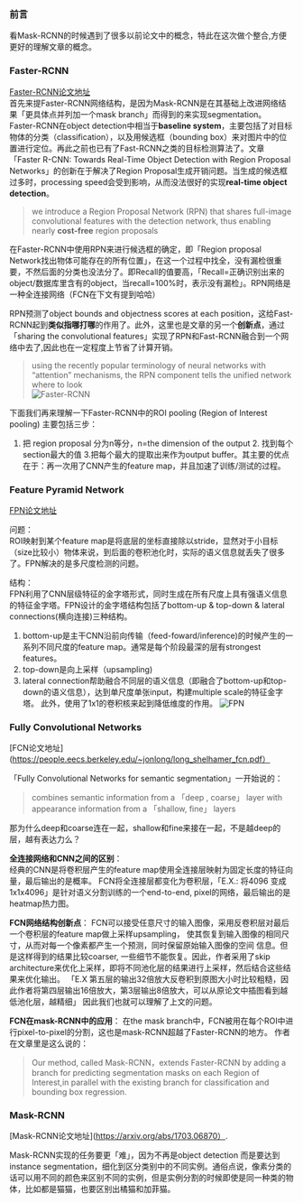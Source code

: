 ### 前言
看Mask-RCNN的时候遇到了很多以前论文中的概念，特此在这次做个整合,方便更好的理解文章的概念。

### Faster-RCNN
[Faster-RCNN论文地址](https://arxiv.org/abs/1506.01497)  
首先来提Faster-RCNN网络结构，是因为Mask-RCNN是在其基础上改进网络结果「更具体点并列加一个mask branch」而得到的来实现segmentation。
Faster-RCNN在object detection中相当于**baseline system**，主要包括了对目标物体的分类（classification），以及用候选框（bounding box）来对图片中的位置进行定位。再此之前也已有了Fast-RCNN之类的目标检测算法了。文章「Faster R-CNN: Towards Real-Time Object Detection with Region Proposal Networks」的创新在于解决了Region Proposal生成开销问题。当生成的候选框过多时，processing speed会受到影响，从而没法很好的实现**real-time object detection**。
> we introduce a Region Proposal Network (RPN) that shares full-image convolutional features with the detection network, thus enabling nearly **cost-free** region proposals

在Faster-RCNN中使用RPN来进行候选框的确定，即「Region proposal Network找出物体可能存在的所有位置」，在这一个过程中找全，没有漏检很重要，不然后面的分类也没法分了。即Recall的值要高，「Recall=正确识别出来的object/数据库里含有的object，当recall=100%时，表示没有漏检」。RPN网络是一种全连接网络（FCN在下文有提到哈哈）

RPN预测了object bounds and objectness scores at each position，这给Fast-RCNN起到**类似指哪打哪**的作用了。此外，这里也是文章的另一个**创新点**，通过「sharing the convolutional features」实现了RPN和Fast-RCNN融合到一个网络中去了,因此也在一定程度上节省了计算开销。
> using the recently popular terminology of neural networks with “attention” mechanisms, the RPN component tells the unified network where to look  
![Faster-RCNN](https://lilianweng.github.io/lil-log/assets/images/faster-RCNN.png)  

下面我们再来理解一下Faster-RCNN中的ROI pooling (Region of Interest pooling)
主要包括三步：
1. 把 region proposal 分为n等分，n=the dimension of the output  2. 找到每个section最大的值  3.把每个最大的提取出来作为output buffer。其主要的优点在于：再一次用了CNN产生的feature map，并且加速了训练/测试的过程。

### Feature Pyramid Network
[FPN论文地址](https://arxiv.org/abs/1612.03144)

问题：  
ROI映射到某个feature map是将底层的坐标直接除以stride，显然对于小目标（size比较小）物体来说，到后面的卷积池化时，实际的语义信息就丢失了很多了。FPN解决的是多尺度检测的问题。 

结构：  
FPN利用了CNN层级特征的金字塔形式，同时生成在所有尺度上具有强语义信息的特征金字塔。FPN设计的金字塔结构包括了bottom-up & top-down & lateral connections(横向连接)三种结构。  
1. bottom-up是主干CNN沿前向传输（feed-foward/inference)的时候产生的一系列不同尺度的feature map。通常是每个阶段最深的层有strongest features。  
2. top-down是向上采样（upsampling)  
3. lateral connection帮助融合不同层的语义信息（即融合了bottom-up和top-down的语义信息），达到单尺度单张input，构建multiple scale的特征金字塔。
 此外，使用了1x1的卷积核来起到降低维度的作用。
 ![FPN](https://www.pytorchtutorial.com/wp-content/uploads/2018/08/1174793-20170612173455400-159085110.png)

### Fully Convolutional Networks
[FCN论文地址](https://people.eecs.berkeley.edu/~jonlong/long_shelhamer_fcn.pdf）   

「Fully Convolutional Networks for semantic segmentation」一开始说的：
> combines semantic information from a 「deep , coarse」 layer with appearance information from a 「shallow, fine」 layers  

那为什么deep和coarse连在一起，shallow和fine来接在一起，不是越deep的层，越有表达力么？  

**全连接网络和CNN之间的区别**：  
经典的CNN是将卷积层产生的feature map使用全连接层映射为固定长度的特征向量，最后输出的是概率。
FCN将全连接层都变化为卷积层，「E.X.: 将4096 变成1x1x4096」是针对语义分割训练的一个end-to-end, pixel的网络，最后输出的是heatmap热力图。  

**FCN网络结构创新点**：
FCN可以接受任意尺寸的输入图像，采用反卷积层对最后一个卷积层的feature map做上采样upsampling，
使其恢复到输入图像的相同尺寸，从而对每一个像素都产生一个预测，同时保留原始输入图像的空间
信息。但是这样得到的结果比较coarser, 一些细节不能恢复。因此，作者采用了skip architecture来优化上采样，即将不同池化层的结果进行上采样，然后结合这些结果来优化输出。
「E.X 第五层的输出32倍放大反卷积到原图大小时比较粗糙，因此作者将第四层输出16倍放大，第3层输出8倍放大，可以从原论文中插图看到越低池化层，越精细」
因此我们也就可以理解了上文的问题。

**FCN在mask-RCNN中的应用**：
在the mask branch中，FCN被用在每个ROI中进行pixel-to-pixel的分割，这也是mask-RCNN超越了Faster-RCNN的地方。
作者在文章里是这么说的：
> Our method, called Mask-RCNN，extends Faster-RCNN by adding a branch for predicting segmentation masks on each Region of Interest,in parallel with the existing branch for classification and bounding box regression.

### Mask-RCNN
[Mask-RCNN论文地址](https://arxiv.org/abs/1703.06870）.   

Mask-RCNN实现的任务要更「难」，因为不再是object detection 而是要达到instance segmentation，细化到区分类别中的不同实例。通俗点说，像素分类的话可以用不同的颜色来区别不同的实例，但是实例分割的时候即使是同一种类的物体，比如都是猫猫，也要区别出橘猫和加菲猫。

